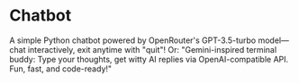 # Chatbot
A simple Python chatbot powered by OpenRouter's GPT-3.5-turbo model—chat interactively, exit anytime with "quit"! Or: "Gemini-inspired terminal buddy: Type your thoughts, get witty AI replies via OpenAI-compatible API. Fun, fast, and code-ready!"

